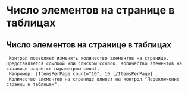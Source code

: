 ﻿---
description: 2.4.7
---
# Число элементов на странице в таблицах
## Число элементов на странице в таблицах
     Контрол позволяет изменять количество элементов на странице. Представляется ссылкой или списком ссылок. Количество элементов на странице задается параметром count. 
     Например: [ItemsPerPage count="10"] 10 [/ItemsPerPage] . 
     Количество элементов на странице влияет на контрол "Переключение страниц в таблицах".
